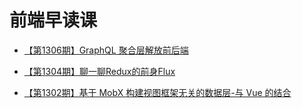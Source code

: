 # 前端早读课

- [【第1306期】GraphQL 聚合层解放前后端](https://mp.weixin.qq.com/s/kjrMnj9A404RjYtynBqxLw)

- [【第1304期】聊一聊Redux的前身Flux](https://mp.weixin.qq.com/s/HLg3SrzJYBp9PcXnmU3XZQ)

- [【第1302期】基于 MobX 构建视图框架无关的数据层-与 Vue 的结合](https://mp.weixin.qq.com/s/Or-aacPjEYfXnwg3g2VfEg)